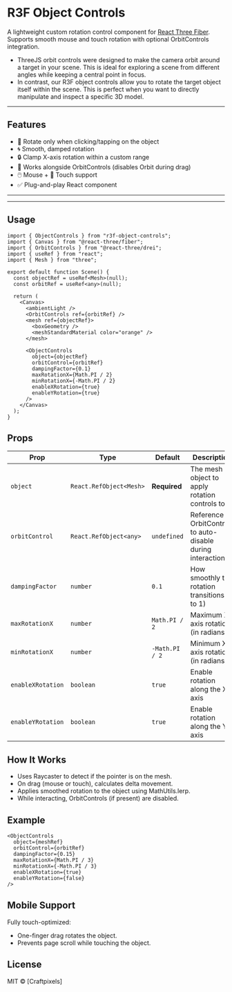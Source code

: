 # R3F Object Controls

A lightweight custom rotation control component for [React Three Fiber](https://github.com/pmndrs/react-three-fiber).  
Supports smooth mouse and touch rotation with optional OrbitControls integration.

* ThreeJS orbit controls were designed to make the camera orbit around a target in your scene. This is ideal for exploring a scene from different angles while keeping a central point in focus. 
* In contrast, our R3F object controls allow you to rotate the target object itself within the scene. This is perfect when you want to directly manipulate and inspect a specific 3D model. 

---

## Features

- 🎯 Rotate only when clicking/tapping on the object
- 🌀 Smooth, damped rotation
- 🔒 Clamp X-axis rotation within a custom range
- 🔄 Works alongside OrbitControls (disables Orbit during drag)
- 🖱️ Mouse + 📱 Touch support
- ✅ Plug-and-play React component

---



---

## Usage

```tsx
import { ObjectControls } from "r3f-object-controls";
import { Canvas } from "@react-three/fiber";
import { OrbitControls } from "@react-three/drei";
import { useRef } from "react";
import { Mesh } from "three";

export default function Scene() {
  const objectRef = useRef<Mesh>(null);
  const orbitRef = useRef<any>(null);

  return (
    <Canvas>
      <ambientLight />
      <OrbitControls ref={orbitRef} />
      <mesh ref={objectRef}>
        <boxGeometry />
        <meshStandardMaterial color="orange" />
      </mesh>

      <ObjectControls
        object={objectRef}
        orbitControl={orbitRef}
        dampingFactor={0.1}
        maxRotationX={Math.PI / 2}
        minRotationX={-Math.PI / 2}
        enableXRotation={true}
        enableYRotation={true}
      />
    </Canvas>
  );
}
```

## Props

| Prop              | Type                    | Default        | Description                                                   |
| ----------------- | ----------------------- | -------------- | ------------------------------------------------------------- |
| `object`          | `React.RefObject<Mesh>` | **Required**   | The mesh object to apply rotation controls to                 |
| `orbitControl`    | `React.RefObject<any>`  | `undefined`    | Reference to OrbitControls to auto-disable during interaction |
| `dampingFactor`   | `number`                | `0.1`          | How smoothly the rotation transitions (0 to 1)                |
| `maxRotationX`    | `number`                | `Math.PI / 2`  | Maximum X-axis rotation (in radians)                          |
| `minRotationX`    | `number`                | `-Math.PI / 2` | Minimum X-axis rotation (in radians)                          |
| `enableXRotation` | `boolean`               | `true`         | Enable rotation along the X-axis                              |
| `enableYRotation` | `boolean`               | `true`         | Enable rotation along the Y-axis                              |


## How It Works

* Uses Raycaster to detect if the pointer is on the mesh.
* On drag (mouse or touch), calculates delta movement.
* Applies smoothed rotation to the object using MathUtils.lerp.
* While interacting, OrbitControls (if present) are disabled.

## Example

```tsx
<ObjectControls
  object={meshRef}
  orbitControl={orbitRef}
  dampingFactor={0.15}
  maxRotationX={Math.PI / 3}
  minRotationX={-Math.PI / 3}
  enableXRotation={true}
  enableYRotation={false}
/>
```

## Mobile Support

Fully touch-optimized:

* One-finger drag rotates the object.
* Prevents page scroll while touching the object.

## License

MIT © [Craftpixels]
